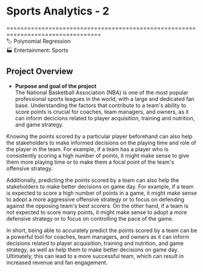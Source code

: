 # Sports Analytics - 2      
=================================================================================     
🏷️ Polynomial Regression     
🏭 Entertainment: Sports     

## Project Overview
- **Purpose and goal of the project**   
The National Basketball Association (NBA) is one of the most popular professional sports leagues in the world, with a large and dedicated fan base. Understanding the factors that contribute to a team's ability to score points is crucial for coaches, team managers, and owners, as it can inform decicions related to player acquisition, training and nutrition, and game strategy.     

Knowing the points scored by a particular player beforehand can also help the stakeholders to make informed decisions on the playing time and role of the player in the team. For example, if a team has a player who is consistently scoring a high number of points, it might make sense to give them more playing time or to make them a focal point of the team's offensive strategy.     

Additionally, predicting the points scored by a team can also help the stakeholders to make better decisions on game day. For example, if a team is expected to score a high number of points in a game, it might make sense to adopt a more aggressive offensive strategy or to focus on defending against the opposing team's best scorers. On the other hand, if a team is not expected to score many points, it might make sense to adopt a more defensive strategy or to focus on controlling the pace of the game.    

In short, being able to accurately predict the points scored by a team can be a powerful tool for coaches, team managers, and owners as it can inform decisions related to player acquisition, training and nutrition, and game strategy, as well as help them to make better decisions on game day. Ultimately, this can lead to a more successful team, which can result in increased revenue and fan engagement. 